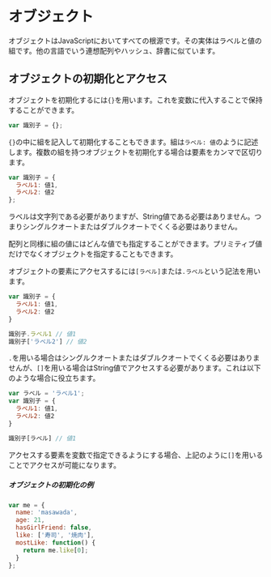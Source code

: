 # オブジェクト
オブジェクトはJavaScriptにおいてすべての根源です。その実体はラベルと値の組です。他の言語でいう連想配列やハッシュ、辞書に似ています。

## オブジェクトの初期化とアクセス
オブジェクトを初期化するには`{}`を用います。これを変数に代入することで保持することができます。

```js
var 識別子 = {};
```

`{}`の中に組を記入して初期化することもできます。組は`ラベル: 値`のように記述します。複数の組を持つオブジェクトを初期化する場合は要素をカンマで区切ります。

```js
var 識別子 = {
  ラベル1: 値1,
  ラベル2: 値2
};
```

ラベルは文字列である必要がありますが、String値である必要はありません。つまりシングルクオートまたはダブルクオートでくくる必要はありません。

配列と同様に組の値にはどんな値でも指定することができます。プリミティブ値だけでなくオブジェクトを指定することもできます。

オブジェクトの要素にアクセスするには`[ラベル]`または`.ラベル`という記法を用います。

```js
var 識別子 = {
  ラベル1: 値1,
  ラベル2: 値2
}

識別子.ラベル1 // 値1
識別子['ラベル2'] // 値2
```

`.`を用いる場合はシングルクオートまたはダブルクオートでくくる必要はありませんが、`[]`を用いる場合はString値でアクセスする必要があります。これは以下のような場合に役立ちます。

```js
var ラベル = 'ラベル1';
var 識別子 = {
  ラベル1: 値1,
  ラベル2: 値2
}

識別子[ラベル] // 値1
```

アクセスする要素を変数で指定できるようにする場合、上記のように`[]`を用いることでアクセスが可能になります。

##### オブジェクトの初期化の例

```js
var me = {
  name: 'masawada',
  age: 21,
  hasGirlFriend: false,
  like: ['寿司', '焼肉'],
  mostLike: function() {
    return me.like[0];
  }
};
```
